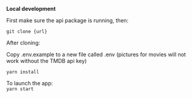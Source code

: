 **Local development** <br/>

First make sure the api package is running, then:

`git clone {url}`

After cloning: <br />

Copy .env.example to a new file called .env (pictures for movies will not work without the TMDB api key)

`yarn install`

To launch the app: <br />
`yarn start`
